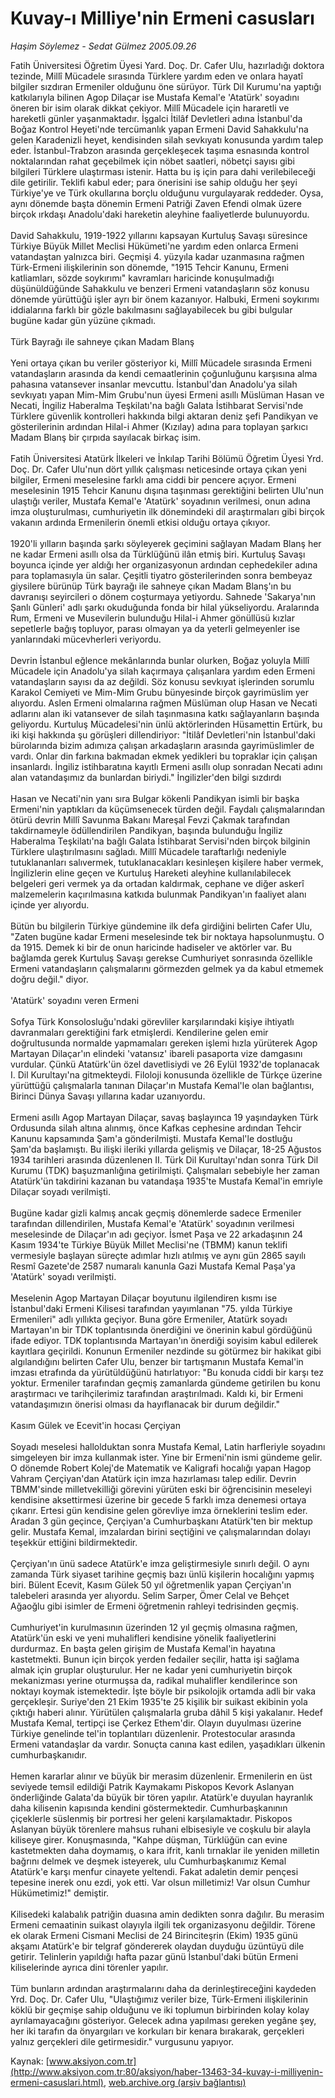 # Kuvay-ı Milliye'nin Ermeni casusları

*Haşim Söylemez - Sedat Gülmez 2005.09.26*

<font class="agenda2NewsSpot">
 Fatih Üniversitesi Öğretim Üyesi Yard. Doç. Dr. Cafer Ulu, hazırladığı doktora tezinde, Millî Mücadele sırasında Türklere yardım eden ve onlara hayatî bilgiler sızdıran Ermeniler olduğunu öne sürüyor. Türk Dil Kurumu'na yaptığı katkılarıyla bilinen Agop Dilaçar ise Mustafa Kemal'e 'Atatürk' soyadını öneren bir isim olarak dikkat çekiyor.
</font>
<font class="newsDetail">
 Millî Mücadele için hararetli ve hareketli günler yaşanmaktadır. İşgalci İtilâf Devletleri adına İstanbul'da Boğaz Kontrol Heyeti'nde tercümanlık yapan Ermeni David Sahakkulu'na gelen Karadenizli heyet, kendisinden silah sevkıyatı konusunda yardım talep eder. İstanbul-Trabzon arasında gerçekleşecek taşıma esnasında kontrol noktalarından rahat geçebilmek için nöbet saatleri, nöbetçi sayısı gibi bilgileri Türklere ulaştırması istenir. Hatta bu iş için para dahi verilebileceği dile getirilir. Teklifi kabul eder; para önerisini ise sahip olduğu her şeyi Türkiye'ye ve Türk okullarına borçlu olduğunu vurgulayarak reddeder. Oysa, aynı dönemde başta dönemin Ermeni Patriği Zaven Efendi olmak üzere birçok ırkdaşı Anadolu'daki hareketin aleyhine faaliyetlerde bulunuyordu.
 <br/>
 <br/>
 David Sahakkulu, 1919-1922 yıllarını kapsayan Kurtuluş Savaşı süresince Türkiye Büyük Millet Meclisi Hükümeti'ne yardım eden onlarca Ermeni vatandaştan yalnızca biri. Geçmişi 4. yüzyıla kadar uzanmasına rağmen Türk-Ermeni ilişkilerinin son dönemde, "1915 Tehcir Kanunu, Ermeni katliamları, sözde soykırımı" kavramları haricinde konuşulmadığı düşünüldüğünde Sahakkulu ve benzeri Ermeni vatandaşların söz konusu dönemde yürüttüğü işler ayrı bir önem kazanıyor. Halbuki, Ermeni soykırımı iddialarına farklı bir gözle bakılmasını sağlayabilecek bu gibi bulgular bugüne kadar gün yüzüne çıkmadı.
 <br/>
 <br/>
 Türk Bayrağı ile sahneye çıkan Madam Blanş
 <br/>
 <br/>
 Yeni ortaya çıkan bu veriler gösteriyor ki, Millî Mücadele sırasında Ermeni vatandaşların arasında da kendi cemaatlerinin çoğunluğunu karşısına alma pahasına vatansever insanlar mevcuttu. İstanbul'dan Anadolu'ya silah sevkıyatı yapan Mim-Mim Grubu'nun üyesi Ermeni asıllı Müslüman Hasan ve Necati, İngiliz Haberalma Teşkilatı'na bağlı Galata İstihbarat Servisi'nde Türklere güvenlik kontrolleri hakkında bilgi aktaran deniz şefi Pandikyan ve gösterilerinin ardından Hilal-i Ahmer (Kızılay) adına para toplayan şarkıcı Madam Blanş bir çırpıda sayılacak birkaç isim.
 <br/>
 <br/>
 Fatih Üniversitesi Atatürk İlkeleri ve İnkılap Tarihi Bölümü Öğretim Üyesi Yrd. Doç. Dr. Cafer Ulu'nun dört yıllık çalışması neticesinde ortaya çıkan yeni bilgiler, Ermeni meselesine farklı ama ciddi bir pencere açıyor. Ermeni meselesinin 1915 Tehcir Kanunu dışına taşınması gerektiğini belirten Ulu'nun ulaştığı veriler, Mustafa Kemal'e 'Atatürk' soyadının verilmesi, onun adına imza oluşturulması, cumhuriyetin ilk dönemindeki dil araştırmaları gibi birçok vakanın ardında Ermenilerin önemli etkisi olduğu ortaya çıkıyor.
 <br/>
 <br/>
 1920'li yılların başında şarkı söyleyerek geçimini sağlayan Madam Blanş her ne kadar Ermeni asıllı olsa da Türklüğünü ilân etmiş biri. Kurtuluş Savaşı boyunca içinde yer aldığı her organizasyonun ardından cephedekiler adına para toplamasıyla ün salar. Çeşitli tiyatro gösterilerinden sonra bembeyaz giysilere bürünüp Türk bayrağı ile sahneye çıkan Madam Blanş'ın bu davranışı seyircileri o dönem coşturmaya yetiyordu. Sahnede 'Sakarya'nın Şanlı Günleri' adlı şarkı okuduğunda fonda bir hilal yükseliyordu. Aralarında Rum, Ermeni ve Musevilerin bulunduğu Hilal-i Ahmer gönüllüsü kızlar sepetlerle bağış topluyor, parası olmayan ya da yeterli gelmeyenler ise yanlarındaki mücevherleri veriyordu.
 <br/>
 <br/>
 Devrin İstanbul eğlence mekânlarında bunlar olurken, Boğaz yoluyla Millî Mücadele için Anadolu'ya silah kaçırmaya çalışanlara yardım eden Ermeni vatandaşların sayısı da az değildi. Söz konusu sevkıyat işlerinden sorumlu Karakol Cemiyeti ve Mim-Mim Grubu bünyesinde birçok gayrimüslim yer alıyordu. Aslen Ermeni olmalarına rağmen Müslüman olup Hasan ve Necati adlarını alan iki vatansever de silah taşınmasına katkı sağlayanların başında geliyordu. Kurtuluş Mücadelesi'nin ünlü aktörlerinden Hüsamettin Ertürk, bu iki kişi hakkında şu görüşleri dillendiriyor: "İtilâf Devletleri'nin İstanbul'daki bürolarında bizim adımıza çalışan arkadaşların arasında gayrimüslimler de vardı. Onlar din farkına bakmadan ekmek yedikleri bu topraklar için çalışan insanlardı. İngiliz istihbaratına kayıtlı Ermeni asıllı olup sonradan Necati adını alan vatandaşımız da bunlardan biriydi." İngilizler'den bilgi sızdırdı
 <br/>
 <br/>
 Hasan ve Necati'nin yanı sıra Bulgar kökenli Pandikyan isimli bir başka Ermeni'nin yaptıkları da küçümsenecek türden değil. Faydalı çalışmalarından ötürü devrin Millî Savunma Bakanı Mareşal Fevzi Çakmak tarafından takdirnameyle ödüllendirilen Pandikyan, başında bulunduğu İngiliz Haberalma Teşkilatı'na bağlı Galata İstihbarat Servisi'nden birçok bilginin Türklere ulaştırılmasını sağladı. Millî Mücadele taraftarlığı nedeniyle tutuklananları salıvermek, tutuklanacakları kesinleşen kişilere haber vermek, İngilizlerin eline geçen ve Kurtuluş Hareketi aleyhine kullanılabilecek belgeleri geri vermek ya da ortadan kaldırmak, cephane ve diğer askerî malzemelerin kaçırılmasına katkıda bulunmak Pandikyan'ın faaliyet alanı içinde yer alıyordu.
 <br/>
 <br/>
 Bütün bu bilgilerin Türkiye gündemine ilk defa girdiğini belirten Cafer Ulu, "Zaten bugüne kadar Ermeni meselesinde tek bir noktaya hapsolunmuştu. O da 1915. Demek ki bir de onun haricinde hadiseler ve aktörler var. Bu bağlamda gerek Kurtuluş Savaşı gerekse Cumhuriyet sonrasında özellikle Ermeni vatandaşların çalışmalarını görmezden gelmek ya da kabul etmemek doğru değil." diyor.
 <br/>
 <br/>
 'Atatürk' soyadını veren Ermeni
 <br/>
 <br/>
 Sofya Türk Konsolosluğu'ndaki görevliler karşılarındaki kişiye ihtiyatlı davranmaları gerektiğini fark etmişlerdi. Kendilerine gelen emir doğrultusunda normalde yapmamaları gereken işlemi hızla yürüterek Agop Martayan Dilaçar'ın elindeki 'vatansız' ibareli pasaporta vize damgasını vurdular. Çünkü Atatürk'ün özel davetlisiydi ve 26 Eylül 1932'de toplanacak I. Dil Kurultayı'na gitmekteydi. Filoloji konusunda özellikle de Türkçe üzerine yürüttüğü çalışmalarla tanınan Dilaçar'ın Mustafa Kemal'le olan bağlantısı, Birinci Dünya Savaşı yıllarına kadar uzanıyordu.
 <br/>
 <br/>
 Ermeni asıllı Agop Martayan Dilaçar, savaş başlayınca 19 yaşındayken Türk Ordusunda silah altına alınmış, önce Kafkas cephesine ardından Tehcir Kanunu kapsamında Şam'a gönderilmişti. Mustafa Kemal'le dostluğu Şam'da başlamıştı. Bu ilişki ileriki yıllarda gelişmiş ve Dilaçar, 18-25 Ağustos 1934 tarihleri arasında düzenlenen II. Türk Dil Kurultayı'ndan sonra Türk Dil Kurumu (TDK) başuzmanlığına getirilmişti. Çalışmaları sebebiyle her zaman Atatürk'ün takdirini kazanan bu vatandaşa 1935'te Mustafa Kemal'in emriyle Dilaçar soyadı verilmişti.
 <br/>
 <br/>
 Bugüne kadar gizli kalmış ancak geçmiş dönemlerde sadece Ermeniler tarafından dillendirilen, Mustafa Kemal'e 'Atatürk' soyadının verilmesi meselesinde de Dilaçar'ın adı geçiyor. İsmet Paşa ve 22 arkadaşının 24 Kasım 1934'te Türkiye Büyük Millet Meclisi'ne (TBMM) kanun teklifi vermesiyle başlayan süreçte adımlar hızlı atılmış ve aynı gün 2865 sayılı Resmî Gazete'de 2587 numaralı kanunla Gazi Mustafa Kemal Paşa'ya 'Atatürk' soyadı verilmişti.
 <br/>
 <br/>
 Meselenin Agop Martayan Dilaçar boyutunu ilgilendiren kısmı ise İstanbul'daki Ermeni Kilisesi tarafından yayımlanan "75. yılda Türkiye Ermenileri" adlı yıllıkta geçiyor. Buna göre Ermeniler, Atatürk soyadı Martayan'ın bir TDK toplantısında önerdiğini ve önerinin kabul gördüğünü ifade ediyor. TDK toplantısında Martayan'ın önerdiği soyisim kabul edilerek kayıtlara geçirildi. Konunun Ermeniler nezdinde su götürmez bir hakikat gibi algılandığını belirten Cafer Ulu, benzer bir tartışmanın Mustafa Kemal'in imzası etrafında da yürütüldüğünü hatırlatıyor: "Bu konuda ciddi bir karşı tez yoktur. Ermeniler tarafından geçmiş zamanlarda gündeme getirilen bu konu araştırmacı ve tarihçilerimiz tarafından araştırılmadı. Kaldı ki, bir Ermeni vatandaşımızın önerisi olması da hayıflanacak bir durum değildir."
 <br/>
 <br/>
 Kasım Gülek ve Ecevit'in hocası Çerçiyan
 <br/>
 <br/>
 Soyadı meselesi hallolduktan sonra Mustafa Kemal, Latin harfleriyle soyadını simgeleyen bir imza kullanmak ister. Yine bir Ermeni'nin ismi gündeme gelir. O dönemde Robert Kolej'de Matematik ve Kaligrafi hocalığı yapan Hagop Vahram Çerçiyan'dan Atatürk için imza hazırlaması talep edilir. Devrin TBMM'sinde milletvekilliği görevini yürüten eski bir öğrencisinin meseleyi kendisine aksettirmesi üzerine bir gecede 5 farklı imza denemesi ortaya çıkarır. Ertesi gün kendisine gelen görevliye imza örneklerini teslim eder. Aradan 3 gün geçince, Çerçiyan'a Cumhurbaşkanı Atatürk'ten bir mektup gelir. Mustafa Kemal, imzalardan birini seçtiğini ve çalışmalarından dolayı teşekkür ettiğini bildirmektedir.
 <br/>
 <br/>
 Çerçiyan'ın ünü sadece Atatürk'e imza geliştirmesiyle sınırlı değil. O aynı zamanda Türk siyaset tarihine geçmiş bazı ünlü kişilerin hocalığını yapmış biri. Bülent Ecevit, Kasım Gülek 50 yıl öğretmenlik yapan Çerçiyan'ın talebeleri arasında yer alıyordu. Selim Sarper, Ömer Celal ve Behçet Ağaoğlu gibi isimler de Ermeni öğretmenin rahleyi tedrisinden geçmiş.
 <br/>
 <br/>
 Cumhuriyet'in kurulmasının üzerinden 12 yıl geçmiş olmasına rağmen, Atatürk'ün eski ve yeni muhalifleri kendisine yönelik faaliyetlerini durdurmaz. En başta gelen girişim de Mustafa Kemal'in hayatına kastetmekti. Bunun için birçok yerden fedailer seçilir, hatta işi sağlama almak için gruplar oluşturulur. Her ne kadar yeni cumhuriyetin birçok mekanizması yerine oturmuşsa da, radikal muhalifler kendilerince son noktayı koymak istemektedir. İşte böyle bir psikolojik ortamda adli bir vaka gerçekleşir. Suriye'den 21 Ekim 1935'te 25 kişilik bir suikast ekibinin yola çıktığı haberi alınır. Yürütülen çalışmalarla gruba dâhil 5 kişi yakalanır. Hedef Mustafa Kemal, tertipçi ise Çerkez Ethem'dir. Olayın duyulması üzerine Türkiye genelinde tel'in toplantıları düzenlenir. Protestocular arasında Ermeni vatandaşlar da vardır. Sonuçta canına kast edilen, yaşadıkları ülkenin cumhurbaşkanıdır.
 <br/>
 <br/>
 Hemen kararlar alınır ve büyük bir merasim düzenlenir. Ermenilerin en üst seviyede temsil edildiği Patrik Kaymakamı Piskopos Kevork Aslanyan önderliğinde Galata'da büyük bir tören yapılır. Atatürk'e duyulan hayranlık daha kilisenin kapısında kendini göstermektedir. Cumhurbaşkanının çiçeklerle süslenmiş bir portresi her geleni karşılamaktadır. Piskopos Aslanyan büyük törenlere mahsus ruhani elbisesiyle ve coşkulu bir alayla kiliseye girer. Konuşmasında, "Kahpe düşman, Türklüğün can evine kastetmekten daha doymamış, o kara ifrit, kanlı tırnaklar ile yeniden milletin bağrını delmek ve deşmek isteyerek, ulu Cumhurbaşkanımız Kemal Atatürk'e karşı menfur cinayete yeltendi. Fakat adaletin demir pençesi tepesine inerek onu ezdi, yok etti. Var olsun milletimiz! Var olsun Cumhur Hükümetimiz!" demiştir.
 <br/>
 <br/>
 Kilisedeki kalabalık patriğin duasına amin dedikten sonra dağılır. Bu merasim Ermeni cemaatinin suikast olayıyla ilgili tek organizasyonu değildir. Törene ek olarak Ermeni Cismani Meclisi de 24 Birinciteşrin (Ekim) 1935 günü akşamı Atatürk'e bir telgraf göndererek olaydan duyduğu üzüntüyü dile getirir. Telinlerin yapıldığı hafta pazar günü İstanbul'daki bütün Ermeni kiliselerinde ayrıca dini törenler yapılır.
 <br/>
 <br/>
 Tüm bunların ardından araştırmalarını daha da derinleştireceğini kaydeden Yrd. Doç. Dr. Cafer Ulu, "Ulaştığımız veriler bize, Türk-Ermeni ilişkilerinin köklü bir geçmişe sahip olduğunu ve iki toplumun birbirinden kolay kolay ayrılamayacağını gösteriyor. Gelecek adına yapılması gereken yegâne şey, her iki tarafın da önyargıları ve korkuları bir kenara bırakarak, gerçekleri yalnız gerçekleri dile getirmesidir." vurgusunu yapıyor.
 <br/>
</font>

Kaynak: [www.aksiyon.com.tr](http://www.aksiyon.com.tr:80/aksiyon/haber-13463-34-kuvay-i-milliyenin-ermeni-casuslari.html), [web.archive.org (arşiv bağlantısı)](http://web.archive.org/web/20100621071219/http://www.aksiyon.com.tr:80/aksiyon/haber-13463-34-kuvay-i-milliyenin-ermeni-casuslari.html)
